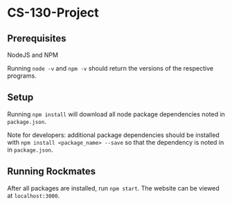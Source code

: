# CS-130-Project

## Prerequisites

NodeJS and NPM

Running `node -v` and `npm -v` should return the versions of the respective programs.

## Setup

Running `npm install` will download all node package dependencies noted in `package.json`.

Note for developers: additional package dependencies should be installed with `npm install <package_name> --save`
so that the dependency is noted in in `package.json`.

## Running Rockmates

After all packages are installed, run `npm start`. The website can be viewed at `localhost:3000`.
